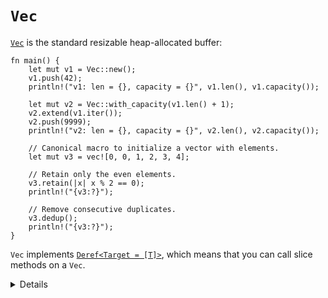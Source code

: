 # `Vec`

[`Vec`][1] is the standard resizable heap-allocated buffer:

```rust,editable
fn main() {
    let mut v1 = Vec::new();
    v1.push(42);
    println!("v1: len = {}, capacity = {}", v1.len(), v1.capacity());

    let mut v2 = Vec::with_capacity(v1.len() + 1);
    v2.extend(v1.iter());
    v2.push(9999);
    println!("v2: len = {}, capacity = {}", v2.len(), v2.capacity());

    // Canonical macro to initialize a vector with elements.
    let mut v3 = vec![0, 0, 1, 2, 3, 4];

    // Retain only the even elements.
    v3.retain(|x| x % 2 == 0);
    println!("{v3:?}");

    // Remove consecutive duplicates.
    v3.dedup();
    println!("{v3:?}");
}
```

`Vec` implements [`Deref<Target = [T]>`][2], which means that you can call slice
methods on a `Vec`.

[1]: https://doc.rust-lang.org/std/vec/struct.Vec.html
[2]: https://doc.rust-lang.org/std/vec/struct.Vec.html#deref-methods-[T]

<details>

* `Vec` is a type of collection, along with `String` and `HashMap`. The data it contains is stored
  on the heap. This means the amount of data doesn't need to be  known at compile time. It can grow
  or shrink at runtime.
* Notice how `Vec<T>` is a generic type too, but you don't have to specify `T` explicitly. As always
  with Rust type inference, the `T` was established during the first `push` call.
* `vec![...]` is a canonical macro to use instead of `Vec::new()` and it supports adding initial
  elements to the vector.
* To index the vector you use `[` `]`, but they will panic if out of bounds. Alternatively, using
  `get` will return an `Option`. The `pop` function will remove the last element.
* Show iterating over a vector and mutating the value:
  `for e in &mut v { *e += 50; }`

</details>
